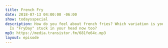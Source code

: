 ```yaml
---
title: French Fry
date: 2018-07-13 04:00:00 -06:00
show: todaysspecial
description: How do you feel about french fries? Which variation is your favorite?
  Is "FryDay" stuck in your head now too?
mp3: https://media.transistor.fm/681fe64c.mp3
layout: episode
---
```


